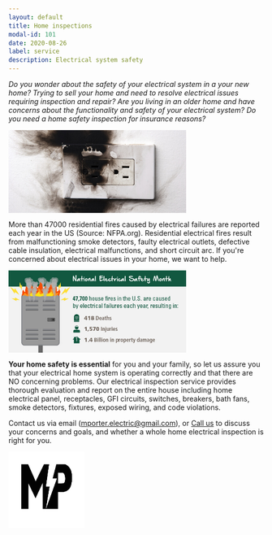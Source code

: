 ```yaml
---
layout: default
title: Home inspections
modal-id: 101
date: 2020-08-26
label: service
description: Electrical system safety
---
```


_Do you wonder about the safety of your electrical system in a your new home?_
_Trying to sell your home and need to resolve electrical issues requiring inspection and repair?_
_Are you living in an older home and have concerns about the functionality and safety of your electrical system?_
_Do you need a home safety inspection for insurance reasons?_

<img align="center" src="/img/Electrical-Safety-Refresher.jpg" width="350"> 

More than 47000 residential fires caused by electrical failures are reported each year in the US (Source: NFPA.org). Residential electrical fires result from malfunctioning smoke detectors, faulty electrical outlets, defective cable insulation, electrical malfunctions, and short circuit arc. If you're concerned about electrical issues in your home, we want to help.

<img align="center" src="/img/National-Electrical-Safety-Month.jpg" width="350">

**Your home safety is essential** for you and your family, so let us assure you that your electrical home system is operating correctly and that there are NO concerning problems. Our electrical inspection service provides thorough evaluation and report on the entire house including home electrical panel, receptacles, GFI circuits, switches, breakers, bath fans, smoke detectors, fixtures, exposed wiring, and code violations.

Contact us via email (mporter.electric@gmail.com), or [Call us](tel:+14046677970) to discuss your concerns and goals, and whether a whole home electrical inspection is right for you.

<!-- ![image](/img/mp-black-small.svg "something") -->

<img align="center" src="/img/mp-black-small.svg" width="150" height="150">
